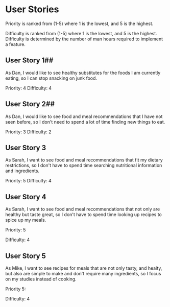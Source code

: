 # User Stories #

Priority is ranked from (1-5) where 1 is the lowest, and 5 is the highest. 

Difficulty is ranked from (1-5) where 1 is the lowest, and 5 is the highest. Difficulty is determined by the number of man hours required to implement a feature.


## User Story 1##

As Dan, I would like to see healthy substitutes for the foods I am currently eating, so I can stop snacking on junk food.

Priority: 4
Difficulty: 4

## User Story 2##

As Dan, I would like to see food and meal recommendations that I have not seen before, so I don't need to spend a lot of time finding new things to eat.

Priority: 3
Difficulty: 2

## User Story 3 ##

As Sarah, I want to see food and meal recommendations that fit my dietary restrictions, so I don't have to spend time searching nutritional information and ingredients.

Priority: 5
Difficulty: 4

## User Story 4 ##

As Sarah, I want to see food and meal recommendations that not only are healthy but taste great, so I don't have to spend time looking up recipes to spice up my meals.

Priority: 5

Difficulty: 4

## User Story 5 ##

As Mike, I want to see recipes for meals that are not only tasty, and healty, but also are simple to make and don't require many ingredients, so I focus on my studies instead of cooking.

Priority 5:

Difficulty: 4



